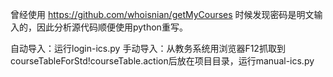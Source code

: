 曾经使用 https://github.com/whoisnian/getMyCourses 时候发现密码是明文输入的，因此分析源代码顺便使用python重写。

自动导入：运行login-ics.py
手动导入：从教务系统用浏览器F12抓取到courseTableForStd!courseTable.action后放在项目目录，运行manual-ics.py
